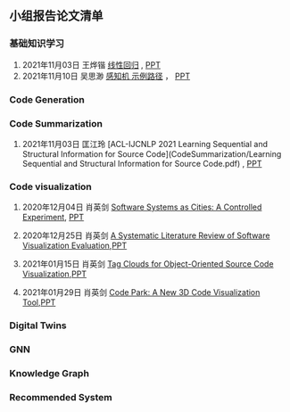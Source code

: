 ## 小组报告论文清单

### 基础知识学习
1. 2021年11月03日 王烨锴 [线性回归](BasicKnowledge/readme.md) , [PPT](BasicKnowledge/readme.md)
2. 2021年11月10日 吴思渺 [感知机 示例路径](BasicKnowledge/readme.md) ， [PPT](BasicKnowledge/readme.md)


### Code Generation

### Code Summarization
1. 2021年11月03日 匡江玲 [ACL-IJCNLP 2021 Learning Sequential and Structural Information for Source Code](CodeSummarization/Learning Sequential and Structural Information for Source Code.pdf) , [PPT](CodeSummarization/readme.md)


### Code  visualization
1. 2020年12月04日  肖英剑   [Software Systems as Cities: A Controlled Experiment](https://github.com/lihongweimail/SoftwareEngineering_MustReadingPaper/blob/main/CodeVisualization/ICSE2011%20CODECITY_%20Software%20systems%20as%20cities_%20a%20controlled%20experiment.pdf),        [PPT](https://github.com/lihongweimail/SoftwareEngineering_MustReadingPaper/blob/main/CodeVisualization/Software%20Systems%20as%20Cities.pptx)

2. 2020年12月25日  肖英剑   [A Systematic Literature Review of Software Visualization Evaluation](https://github.com/lihongweimail/SoftwareEngineering_MustReadingPaper/blob/main/CodeVisualization/Merino%20%E7%AD%89%E3%80%82%20-%202018%20-%20A%20systematic%20literature%20review%20of%20software%20visuali.pdf),[PPT](https://github.com/lihongweimail/SoftwareEngineering_MustReadingPaper/blob/main/CodeVisualization/A%20Systematic%20Literature%20Review%20of%20Software.pptx)
3. 2021年01月15日  肖英剑   [Tag Clouds for Object-Oriented Source Code Visualization](https://github.com/lihongweimail/SoftwareEngineering_MustReadingPaper/blob/main/CodeVisualization/Al-Msie'deen_2019_Tag%20Clouds%20for%20Object-Oriented%20Source%20Code%20Visualization.pdf),[PPT](https://github.com/lihongweimail/SoftwareEngineering_MustReadingPaper/blob/main/CodeVisualization/Tag%20Clouds%20for%20Object-Oriented%20Source%20Code%20.pptx)
4. 2021年01月29日  肖英剑   [Code Park: A New 3D Code Visualization Tool](https://github.com/lihongweimail/SoftwareEngineering_MustReadingPaper/blob/main/CodeVisualization/Khaloo%20et%20al_2017_Code%20Park.pdf),[PPT](https://github.com/lihongweimail/SoftwareEngineering_MustReadingPaper/blob/main/CodeVisualization/Code%20Park%20A%20New%203D%20Code%20Visualization%20Tool.pptx)

### Digital Twins

### GNN

### Knowledge Graph

### Recommended System
